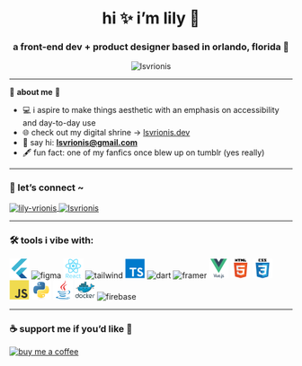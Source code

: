 <h1 align="center">hi ✨ i’m lily 🐇</h1>
<h3 align="center">a front-end dev + product designer based in orlando, florida 🌴</h3>

<p align="center"> <img src="https://komarev.com/ghpvc/?username=lsvrionis&label=✨%20profile%20views✨&color=ffb6c1&style=flat" alt="lsvrionis" /> </p>

---

🌸 **about me** 🌸  
- 💻 i aspire to make things aesthetic with an emphasis on accessibility and day-to-day use
- 🌐 check out my digital shrine → [lsvrionis.dev](https://www.lsvrionis.dev/)  
- 📮 say hi: **lsvrionis@gmail.com**  
- 🖋️ fun fact: one of my fanfics once blew up on tumblr (yes really)  

---

<h3 align="left">🌈 let’s connect ~</h3>
<p align="left">
  <a href="https://linkedin.com/in/lily-vrionis" target="_blank">
    <img align="center" src="https://raw.githubusercontent.com/rahuldkjain/github-profile-readme-generator/master/src/images/icons/Social/linked-in-alt.svg" alt="lily-vrionis" height="30" width="40" />
  </a>
  <a href="https://instagram.com/lsvrionis" target="_blank">
    <img align="center" src="https://raw.githubusercontent.com/rahuldkjain/github-profile-readme-generator/master/src/images/icons/Social/instagram.svg" alt="lsvrionis" height="30" width="40" />
  </a>
</p>

---

<h3 align="left">🛠️ tools i vibe with:</h3>
<p align="left">
  <!-- example format -->
  <img src="https://raw.githubusercontent.com/devicons/devicon/master/icons/flutter/flutter-original.svg" alt="flutter" width="35" height="35" />
  <img src="https://www.vectorlogo.zone/logos/figma/figma-icon.svg" alt="figma" width="35" height="35"/>
  <img src="https://raw.githubusercontent.com/devicons/devicon/master/icons/react/react-original-wordmark.svg" alt="react" width="35" height="35"/>
  <img src="https://www.vectorlogo.zone/logos/tailwindcss/tailwindcss-icon.svg" alt="tailwind" width="35" height="35"/>
  <img src="https://raw.githubusercontent.com/devicons/devicon/master/icons/typescript/typescript-original.svg" alt="typescript" width="35" height="35"/>
  <img src="https://www.vectorlogo.zone/logos/dartlang/dartlang-icon.svg" alt="dart" width="35" height="35"/>
  <img src="https://www.vectorlogo.zone/logos/framer/framer-icon.svg" alt="framer" width="35" height="35"/>
  <img src="https://raw.githubusercontent.com/devicons/devicon/master/icons/vuejs/vuejs-original-wordmark.svg" alt="vue" width="35" height="35"/>
  <img src="https://raw.githubusercontent.com/devicons/devicon/master/icons/html5/html5-original-wordmark.svg" alt="html" width="35" height="35"/>
  <img src="https://raw.githubusercontent.com/devicons/devicon/master/icons/css3/css3-original-wordmark.svg" alt="css" width="35" height="35"/>
  <img src="https://raw.githubusercontent.com/devicons/devicon/master/icons/javascript/javascript-original.svg" alt="js" width="35" height="35"/>
  <img src="https://raw.githubusercontent.com/devicons/devicon/master/icons/python/python-original.svg" alt="python" width="35" height="35"/>
  <img src="https://raw.githubusercontent.com/devicons/devicon/master/icons/java/java-original.svg" alt="java" width="35" height="35"/>
  <img src="https://raw.githubusercontent.com/devicons/devicon/master/icons/docker/docker-original-wordmark.svg" alt="docker" width="35" height="35"/>
  <img src="https://www.vectorlogo.zone/logos/firebase/firebase-icon.svg" alt="firebase" width="35" height="35"/>
</p>

---

<h3 align="left">☕ support me if you’d like 🖤</h3>
<p>
  <a href="https://ko-fi.com/lsvrionis">
    <img src="https://cdn.ko-fi.com/cdn/kofi3.png?v=3" height="45" alt="buy me a coffee" />
  </a>
</p>


<!--
**lsvrionis/lsvrionis** is a ✨ _special_ ✨ repository because its `README.md` (this file) appears on your GitHub profile.

Here are some ideas to get you started:

- 🔭 I’m currently working on ...
- 🌱 I’m currently learning ...
- 👯 I’m looking to collaborate on ...
- 🤔 I’m looking for help with ...
- 💬 Ask me about ...
- 📫 How to reach me: ...
- 😄 Pronouns: ...
- ⚡ Fun fact: ...
-->
